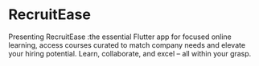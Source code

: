 # RecruitEase
Presenting RecruitEase :the essential Flutter app for focused online learning, access courses curated to match company needs and elevate your hiring potential. Learn, collaborate, and excel – all within your grasp.
